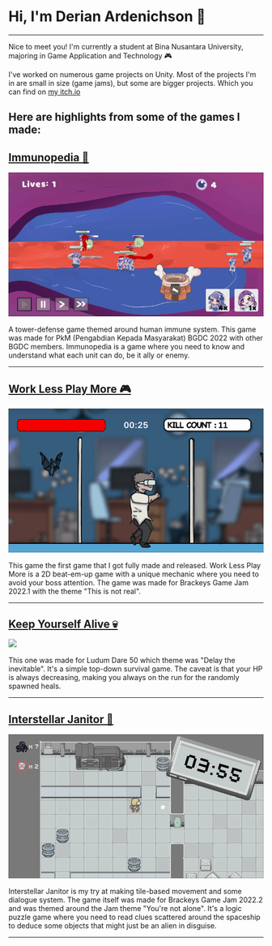 # Hi, I'm Derian Ardenichson 👋
---
Nice to meet you! I'm currently a student at Bina Nusantara University, majoring in Game Application and Technology 🎮

I've worked on numerous game projects on Unity. Most of the projects I'm in are small in size (game jams), but some are bigger projects. 
Which you can find on [my itch.io](https://wainini.itch.io)

## Here are highlights from some of the games I made:


## [Immunopedia 🦠](https://bgdc.itch.io/immunopedia)
![](https://github.com/wainini/wainini/blob/main/Immunopedia%20low%20res.gif)

A tower-defense game themed around human immune system. This game was made for PkM (Pengabdian Kepada Masyarakat) BGDC 2022 with other BGDC members. Immunopedia is a game where you need to know and understand what each unit can do, be it ally or enemy.

---
## [Work Less Play More 🎮](https://bgdc.itch.io/work-less-play-more)
![](https://github.com/wainini/wainini/blob/main/worklessplaymore%20low%20res.gif)

This game the first game that I got fully made and released. Work Less Play More is a 2D beat-em-up game with a unique mechanic where you need to avoid your boss attention. The game was made for Brackeys Game Jam 2022.1 with the theme "This is not real". 

---
## [Keep Yourself Alive 💀](https://bgdc.itch.io/keep-yourself-alive)
![](https://github.com/wainini/wainini/blob/main/keepyourselfalive%20low%20res.gif)

This one was made for Ludum Dare 50 which theme was "Delay the inevitable". It's a simple top-down survival game. The caveat is that your HP is always decreasing, making you always on the run for the randomly spawned heals.

---
## [Interstellar Janitor 🧹](https://bgdc.itch.io/interstellar-janitor)
![](https://github.com/wainini/wainini/blob/main/interstellar%20janitor%20%20low%20res.gif)

Interstellar Janitor is my try at making tile-based movement and some dialogue system. The game itself was made for Brackeys Game Jam 2022.2 and was themed around the Jam theme "You're not alone". It's a logic puzzle game where you need to read clues scattered around the spaceship to deduce some objects that might just be an alien in disguise.

---
